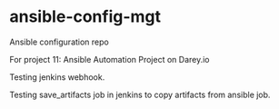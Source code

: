 # ansible-config-mgt
Ansible configuration repo

For project 11: Ansible Automation Project on Darey.io

Testing jenkins webhook.

Testing save_artifacts job in jenkins to copy artifacts from ansible job.

